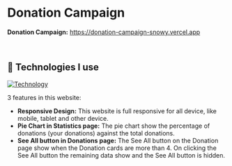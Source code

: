 # Donation Campaign


**Donation Campaign:** https://donation-campaign-snowy.vercel.app



<br />

## 🧰 Technologies I use
[![Technology](https://skillicons.dev/icons?i=react,tailwind)](https://skillicons.dev)
<br />




3 features in this website:

- **Responsive Design:** This website is full responsive for all device, like mobile, tablet and other device.
- **Pie Chart in Statistics page:** The pie chart show the percentage of donations (your donations) against the total donations.
- **See All button in Donations page:** The See All button on the Donation page show when the Donation cards are more than 4. On clicking the See All button the remaining data show and the See All button is hidden.